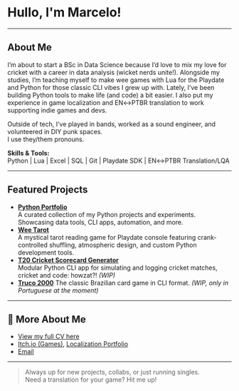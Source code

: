 # Hullo, I'm Marcelo!

---

## About Me

I’m about to start a BSc in Data Science because I’d love to mix my love for cricket with a career in data analysis (wicket nerds unite!). Alongside my studies, I’m teaching myself to make wee games with Lua for the Playdate and Python for those classic CLI vibes I grew up with. 
Lately, I’ve been building Python tools to make life (and code) a bit easier. I also put my experience in game localization and EN↔PTBR translation to work supporting indie games and devs.

Outside of tech, I’ve played in bands, worked as a sound engineer, and volunteered in DIY punk spaces.  
I use they/them pronouns.

**Skills & Tools:**  
Python | Lua | Excel | SQL | Git | Playdate SDK | EN↔PTBR Translation/LQA

---

## Featured Projects
- **[Python Portfolio](https://github.com/mama-cailleach/python-portfolio)**  
  A curated collection of my Python projects and experiments. Showcasing data tools, CLI apps, automation, and more.
- **[Wee Tarot](https://github.com/mama-cailleach/wee-tarot)**  
  A mystical tarot reading game for Playdate console featuring crank-controlled shuffling, atmospheric design, and custom Python development tools.
- **[T20 Cricket Scorecard Generator](https://github.com/mama-cailleach/python-portfolio/tree/main/python-courses/cisco-python-essentials-2/scorecard-generator)**  
  Modular Python CLI app for simulating and logging cricket matches, cricket and code: howzat?! *(WIP)*
- **[Truco 2000](https://github.com/mama-cailleach/python-portfolio/tree/main/python-experiments/truco-2000)**
  The classic Brazilian card game in CLI format. *(WIP, only in Portuguese at the moment)*

---

## 🔗 More About Me
- [View my full CV here](https://github.com/mama-cailleach/my-cv/blob/main/cv1.md)
- [Itch.io (Games)](https://mama666.itch.io/), [Localization Portfolio](https://mamaloc.itch.io/)
- [Email](mailto:marcelo.terreiro@gmail.com)

---

> Always up for new projects, collabs, or just running singles.  
> Need a translation for your game? Hit me up!
